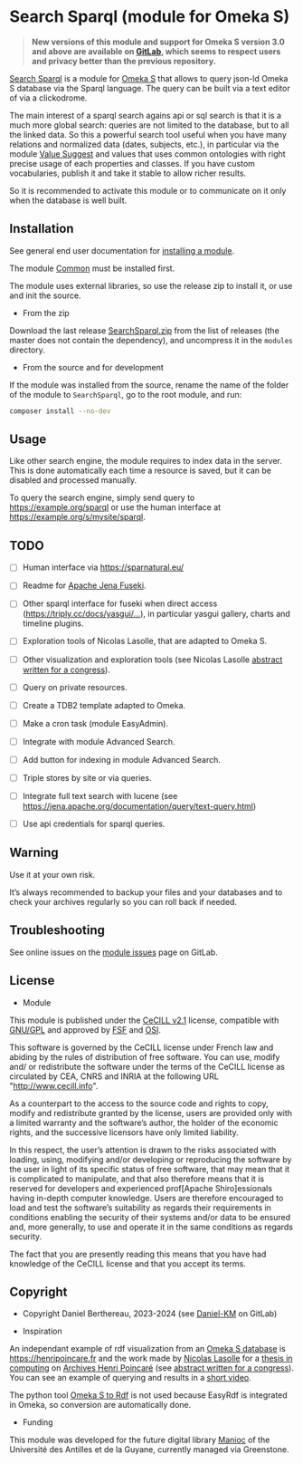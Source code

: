 Search Sparql (module for Omeka S)
==================================

> __New versions of this module and support for Omeka S version 3.0 and above
> are available on [GitLab], which seems to respect users and privacy better
> than the previous repository.__

[Search Sparql] is a module for [Omeka S] that allows to query json-ld Omeka S
database via the Sparql language. The query can be built via a text editor of
via a clickodrome.

The main interest of a sparql search agains api or sql search is that it is a
much more global search: queries are not limited to the database, but to all the
linked data. So this a powerful search tool useful when you have many relations
and normalized data (dates, subjects, etc.), in particular via the module [Value Suggest]
and values that uses common ontologies with right precise usage of each
properties and classes. If you have custom vocabularies, publish it and take it
stable to allow richer results.

So it is recommended to activate this module or to communicate on it only when
the database is well built.


Installation
------------

See general end user documentation for [installing a module].

The module [Common] must be installed first.

The module uses external libraries, so use the release zip to install it, or
use and init the source.

* From the zip

Download the last release [SearchSparql.zip] from the list of releases (the
master does not contain the dependency), and uncompress it in the `modules`
directory.

* From the source and for development

If the module was installed from the source, rename the name of the folder of
the module to `SearchSparql`, go to the root module, and run:

```sh
composer install --no-dev
```


Usage
-----

Like other search engine, the module requires to index data in the server. This
is done automatically each time a resource is saved, but it can be disabled and
processed manually.

To query the search engine, simply send query to https://example.org/sparql or
use the human interface at https://example.org/s/mysite/sparql.


TODO
----

- [ ] Human interface via https://sparnatural.eu/
- [ ] Readme for [Apache Jena Fuseki].
- [ ] Other sparql interface for fuseki when direct access (https://triply.cc/docs/yasgui/…), in particular yasgui gallery, charts and timeline plugins.
- [ ] Exploration tools of Nicolas Lasolle, that are adapted to Omeka S.
- [ ] Other visualization and exploration tools (see Nicolas Lasolle [abstract written for a congress]).
- [ ] Query on private resources.
- [ ] Create a TDB2 template adapted to Omeka.
- [ ] Make a cron task (module EasyAdmin).
- [ ] Integrate with module Advanced Search.
- [ ] Add button for indexing in module Advanced Search.
- [ ] Triple stores by site or via queries.
- [ ] Integrate full text search with lucene (see https://jena.apache.org/documentation/query/text-query.html)
- [ ] Use api credentials for sparql queries.


Warning
-------

Use it at your own risk.

It’s always recommended to backup your files and your databases and to check
your archives regularly so you can roll back if needed.


Troubleshooting
---------------

See online issues on the [module issues] page on GitLab.


License
-------

* Module

This module is published under the [CeCILL v2.1] license, compatible with
[GNU/GPL] and approved by [FSF] and [OSI].

This software is governed by the CeCILL license under French law and abiding by
the rules of distribution of free software. You can use, modify and/ or
redistribute the software under the terms of the CeCILL license as circulated by
CEA, CNRS and INRIA at the following URL "http://www.cecill.info".

As a counterpart to the access to the source code and rights to copy, modify and
redistribute granted by the license, users are provided only with a limited
warranty and the software’s author, the holder of the economic rights, and the
successive licensors have only limited liability.

In this respect, the user’s attention is drawn to the risks associated with
loading, using, modifying and/or developing or reproducing the software by the
user in light of its specific status of free software, that may mean that it is
complicated to manipulate, and that also therefore means that it is reserved for
developers and experienced prof[Apache Shiro]essionals having in-depth computer knowledge.
Users are therefore encouraged to load and test the software’s suitability as
regards their requirements in conditions enabling the security of their systems
and/or data to be ensured and, more generally, to use and operate it in the same
conditions as regards security.

The fact that you are presently reading this means that you have had knowledge
of the CeCILL license and that you accept its terms.


Copyright
---------

* Copyright Daniel Berthereau, 2023-2024 (see [Daniel-KM] on GitLab)

* Inspiration

An independant example of rdf visualization from an [Omeka S database] is https://henripoincare.fr
and the work made by [Nicolas Lasolle] for a [thesis in computing] on [Archives Henri Poincaré]
(see [abstract written for a congress]). You can see an example of querying and
results in a [short video].

The python tool [Omeka S to Rdf] is not used because EasyRdf is integrated in
Omeka, so conversion are automatically done.

* Funding

This module was developed for the future digital library [Manioc] of the Université
des Antilles et de la Guyane, currently managed via Greenstone.


[Search Sparql]: https://gitlab.com/Daniel-KM/Omeka-S-module-SearchSparql
[Omeka S]: https://omeka.org/s
[Value Suggest]: https://omeka.org/s/modules/ValueSuggest
[Apache Jena Fuseki]: https://jena.apache.org/documentation/fuseki2
[Installing a module]: https://omeka.org/s/docs/user-manual/modules/
[SearchSparql.zip]: https://github.com/Daniel-KM/Omeka-S-module-SearchSparql/releases
[module issues]: https://gitlab.com/Daniel-KM/Omeka-S-module-SearchSparql/issues
[Common]: https://gitlab.com/Daniel-KM/Omeka-S-module-Common
[Omeka S database]: http://henripoincare.fr/
[Nicolas Lasolle]: https://github.com/nlasolle
[Thesis in computing]: https://hal.univ-lorraine.fr/tel-03845484
[abstract written for a congress]: https://inserm.hal.science/LORIA-NLPKD/hal-03406713v1
[Archives Henri Poincaré]: https://www.ahp-numerique.fr/
[short video]: https://videos.ahp-numerique.fr/w/gjj2DJ9mZmVNKehwuDgWFk
[Omeka S to Rdf]: https://github.com/nlasolle/omekas2rdf
[CeCILL v2.1]: https://www.cecill.info/licences/Licence_CeCILL_V2.1-en.html
[GNU/GPL]: https://www.gnu.org/licenses/gpl-3.0.html
[FSF]: https://www.fsf.org
[OSI]: http://opensource.org
[Manioc]: https://manioc.org
[GitLab]: https://gitlab.com/Daniel-KM
[Daniel-KM]: https://gitlab.com/Daniel-KM "Daniel Berthereau"

